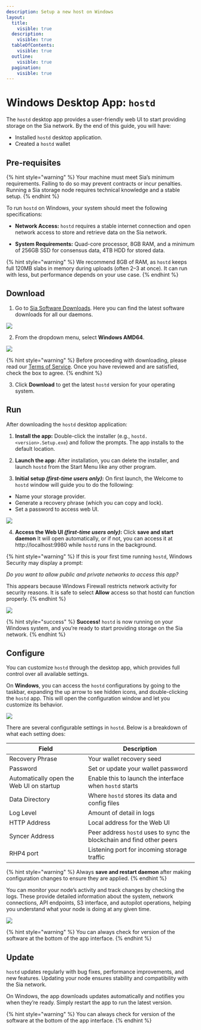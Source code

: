 ```yaml
---
description: Setup a new host on Windows
layout:
  title:
    visible: true
  description:
    visible: true
  tableOfContents:
    visible: true
  outline:
    visible: true
  pagination:
    visible: true
---
```


# Windows Desktop App: `hostd`

The `hostd` desktop app provides a user-friendly web UI to start providing storage on the Sia network. By the end of this guide, you will have:

* Installed `hostd` desktop application.
* Created a `hostd` wallet

## Pre-requisites

{% hint style="warning" %}
Your machine must meet Sia’s minimum requirements. Failing to do so may prevent contracts or incur penalties. Running a Sia storage node requires technical knowledge and a stable setup.
{% endhint %}

To run `hostd` on Windows, your system should meet the following specifications:

* **Network Access:** `hostd` requires a stable internet connection and open network access to store and retrieve data on the Sia network.

* **System Requirements:** Quad-core processor, 8GB RAM, and a minimum of 256GB SSD for consensus data, 4TB HDD for stored data.

{% hint style="warning" %}
We recommend 8GB of RAM, as `hostd` keeps full 120MB slabs in memory during uploads (often 2–3 at once). It can run with less, but performance depends on your use case.
{% endhint %}

## Download

1. Go to [Sia Software Downloads](https://sia.tech/software-downloads). Here you can find the latest software downloads for all our daemons.

![](../../.gitbook/assets/windows-hostd-app/sia-tech-website-download.png)

2. From the dropdown menu, select **Windows AMD64**.

![](../../.gitbook/assets/windows-hostd-app/hostd-download-website.png)

{% hint style="warning" %}
Before proceeding with downloading, please read our [Terms of Service](https://sia.tech/terms-of-service). Once you have reviewed and are satisfied, check the box to agree.
{% endhint %}

3. Click **Download** to get the latest `hostd` version for your operating system.

## Run

After downloading the `hostd` desktop application:

1. **Install the app:** Double-click the installer (e.g., `hostd.<version>.Setup.exe`) and follow the prompts. The app installs to the default location.

2. **Launch the app:** After installation, you can delete the installer, and launch `hostd` from the Start Menu like any other program.

3. **Initial setup *(first-time users only)*:** On first launch, the Welcome to `hostd` window will guide you to do the following:

- Name your storage provider.
- Generate a recovery phrase (which you can copy and lock).
- Set a password to access web UI.

![](../../.gitbook/assets/windows-hostd-app/welcome-ui.png)

4. **Access the Web UI *(first-time users only)*:** Click **save and start daemon** It will open automatically, or if not, you can access it at http://localhost:9980 while `hostd` runs in the background.

{% hint style="warning" %}
If this is your first time running `hostd`, Windows Security may display a prompt:

*Do you want to allow public and private networks to access this app?*

This appears because Windows Firewall restricts network activity for security reasons. It is safe to select **Allow** access so that hostd can function properly.
{% endhint %}

![](../../.gitbook/assets/windows-hostd-app/web-ui.png)

{% hint style="success" %}
**Success!** `hostd` is now running on your Windows system, and you’re ready to start providing storage on the Sia network.
{% endhint %}

## Configure

You can customize `hostd` through the desktop app, which provides full control over all available settings.

On **Windows**, you can access the `hostd` configurations by going to the taskbar, expanding the up arrow to see hidden icons, and double-clicking the `hostd` app. This will open the configuration window and let you customize its behavior.

![](../../.gitbook/assets/windows-hostd-app/configuring.png)

There are several configurable settings in `hostd`. Below is a breakdown of what each setting does:

| Field | Description |
|------|-------------|
| Recovery Phrase | Your wallet recovery seed |
| Password | Set or update your wallet password |
| Automatically open the Web UI on startup | Enable this to launch the interface when `hostd` starts |
| Data Directory | Where `hostd` stores its data and config files |
| Log Level | Amount of detail in logs |
| HTTP Address | Local address for the Web UI |
| Syncer Address | Peer address `hostd` uses to sync the blockchain and find other peers |
| RHP4 port | Listening port for incoming storage traffic |

{% hint style="warning" %}
Always **save and restart daemon** after making configuration changes to ensure they are applied.
{% endhint %}

You can monitor your node’s activity and track changes by checking the logs. These provide detailed information about the system, network connections, API endpoints, S3 interface, and autopilot operations, helping you understand what your node is doing at any given time.

![](../../.gitbook/assets/windows-hostd-app/config-logs.png)

{% hint style="warning" %}
You can always check for version of the software at the bottom of the app interface.
{% endhint %}

## Update

`hostd` updates regularly with bug fixes, performance improvements, and new features. Updating your node ensures stability and compatibility with the Sia network. 

On Windows, the app downloads updates automatically and notifies you when they’re ready. Simply restart the app to run the latest version. 

{% hint style="warning" %}
You can always check for version of the software at the bottom of the app interface.
{% endhint %}
